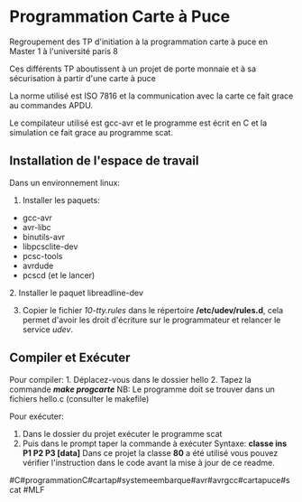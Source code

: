 <h1>Programmation Carte à Puce</h1>

Regroupement des TP d'initiation à la programmation carte à puce en Master 1 à l'université paris 8

Ces différents TP aboutissent à un projet de porte monnaie et à sa sécurisation à partir d'une carte à puce

La norme utilisé est ISO 7816 et la communication avec la carte ce fait grace au commandes APDU.

Le compilateur utilisé est gcc-avr et le programme est écrit en C et la simulation ce fait grace au programme scat.
<h2>Installation de l'espace de travail</h2>
Dans un environnement linux:

1. Installer les paquets:
<ul>
<li>gcc-avr</li>
<li>avr-libc</li>
<li>binutils-avr</li>
<li>libpcsclite-dev</li>
<li>pcsc-tools</li>
<li>avrdude</li>
<li>pcscd (et le lancer)</li>
</ul>
2. Installer le paquet libreadline-dev

3. Copier le fichier <em>10-tty.rules</em> dans le répertoire <strong>/etc/udev/rules.d</strong>, cela permet d'avoir les droit d'écriture sur le programmateur et relancer le service <em>udev</em>.

<h2>Compiler et Exécuter</h2>
Pour compiler:
1. Déplacez-vous dans le dossier hello
2. Tapez la commande <strong><em>make progcarte</em></strong>
NB: Le programme doit se trouver dans un fichiers hello.c (consulter le makefile)

Pour exécuter:
1. Dans le dossier du projet exécuter le programme scat
2. Puis dans le prompt taper la commande à exécuter
Syntaxe: <strong>classe ins P1 P2 P3 [data]</strong>
Dans ce projet la classe <strong>80</strong> a été utilisé vous pouvez vérifier l'instruction dans le code avant la mise à jour de ce readme.

#C#programmationC#cartap#systemeembarque#avr#avrgcc#cartapuce#scat
#MLF
